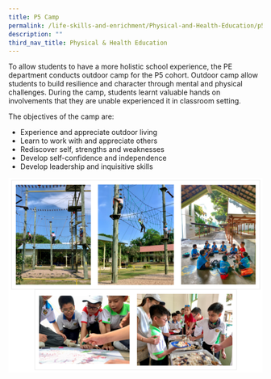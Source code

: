 ```yaml
---
title: P5 Camp
permalink: /life-skills-and-enrichment/Physical-and-Health-Education/p5-camp/
description: ""
third_nav_title: Physical & Health Education
---
```

To allow students to have a more holistic school experience, the PE department conducts outdoor camp for the P5 cohort. Outdoor camp allow students to build resilience and character through mental and physical challenges. During the camp, students learnt valuable hands on involvements that they are unable experienced it in classroom setting. 

The objectives of the camp are:
* Experience and appreciate outdoor living 
* Learn to work with and appreciate others 
* Rediscover self, strengths and weaknesses 
* Develop self-confidence and independence 
* Develop leadership and inquisitive skills

![](/images/p5camp1.png)